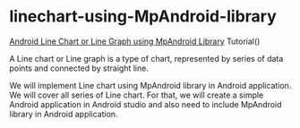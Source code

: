 # linechart-using-MpAndroid-library
[Android Line Chart or Line Graph using MpAndroid Library](https://www.studytutorial.in/android-line-chart-or-line-graph-using-mpandroid-library-tutorial)
 Tutorial()

A Line chart or Line graph is a type of chart, represented by series of data points and connected by straight line.

We will implement Line chart using MpAndroid library in Android application. We will cover all series of Line chart. For that, we will create a simple Android application in Android studio and also need to include MpAndroid library in Android application.
